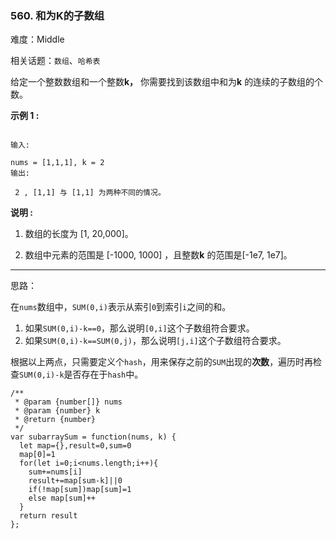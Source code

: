 ### 560. 和为K的子数组

难度：Middle

相关话题：`数组`、`哈希表`

给定一个整数数组和一个整数**k，** 你需要找到该数组中和为**k** 的连续的子数组的个数。



**示例 1 :** 



```

输入:

nums = [1,1,1], k = 2
输出:

 2 , [1,1] 与 [1,1] 为两种不同的情况。
```


**说明 :** 




1. 数组的长度为 [1, 20,000]。

2. 数组中元素的范围是 [-1000, 1000] ，且整数**k** 的范围是[-1e7, 1e7]。






-----

思路：

在`nums`数组中，`SUM(0,i)`表示从索引`0`到索引`i`之间的和。
    
1. 如果`SUM(0,i)-k==0`，那么说明`[0,i]`这个子数组符合要求。
2. 如果`SUM(0,i)-k==SUM(0,j)`，那么说明`[j,i]`这个子数组符合要求。

根据以上两点，只需要定义个`hash`，用来保存之前的`SUM`出现的**次数**，遍历时再检查`SUM(0,i)-k`是否存在于`hash`中。
```
/**
 * @param {number[]} nums
 * @param {number} k
 * @return {number}
 */
var subarraySum = function(nums, k) {
  let map={},result=0,sum=0
  map[0]=1
  for(let i=0;i<nums.length;i++){
    sum+=nums[i]
    result+=map[sum-k]||0
    if(!map[sum])map[sum]=1
    else map[sum]++
  }
  return result
};
```

